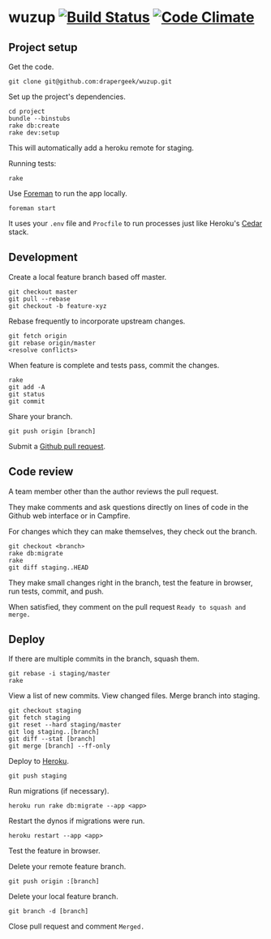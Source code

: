 # wuzup [![Build Status](https://secure.travis-ci.org/drapergeek/wuzup.png?branch=master)](http://travis-ci.org/drapergeek/wuzup) [![Code Climate](https://codeclimate.com/badge.png)](https://codeclimate.com/github/drapergeek/wuzup)
Project setup
-------------

Get the code.

    git clone git@github.com:drapergeek/wuzup.git

Set up the project's dependencies.

    cd project
    bundle --binstubs
    rake db:create
    rake dev:setup

This will automatically add a heroku remote for staging.

Running tests:

    rake


Use [Foreman](http://goo.gl/oy4uw) to run the app locally.

    foreman start

It uses your `.env` file and `Procfile` to run processes just like Heroku's
[Cedar](https://devcenter.heroku.com/articles/cedar/) stack.

Development
-----------

Create a local feature branch based off master.

    git checkout master
    git pull --rebase
    git checkout -b feature-xyz

Rebase frequently to incorporate upstream changes.

    git fetch origin
    git rebase origin/master
    <resolve conflicts>

When feature is complete and tests pass, commit the changes.

    rake
    git add -A
    git status
    git commit

Share your branch.

    git push origin [branch]

Submit a [Github pull request](http://goo.gl/Kmdee).

Code review
-----------

A team member other than the author reviews the pull request.

They make comments and ask questions directly on lines of code in the Github
web interface or in Campfire.

For changes which they can make themselves, they check out the branch.

    git checkout <branch>
    rake db:migrate
    rake
    git diff staging..HEAD

They make small changes right in the branch, test the feature in browser,
run tests, commit, and push.

When satisfied, they comment on the pull request `Ready to squash and merge.`

Deploy
------

If there are multiple commits in the branch, squash them.

    git rebase -i staging/master
    rake

View a list of new commits. View changed files. Merge branch into staging.

    git checkout staging
    git fetch staging
    git reset --hard staging/master
    git log staging..[branch]
    git diff --stat [branch]
    git merge [branch] --ff-only

Deploy to [Heroku](https://devcenter.heroku.com/articles/quickstart).

    git push staging

Run migrations (if necessary).

    heroku run rake db:migrate --app <app>

Restart the dynos if migrations were run.

    heroku restart --app <app>

Test the feature in browser.

Delete your remote feature branch.

    git push origin :[branch]

Delete your local feature branch.

    git branch -d [branch]

Close pull request and comment `Merged.`
